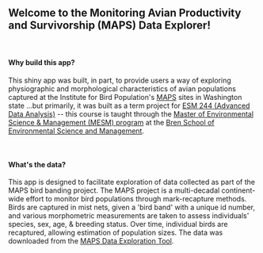 ## Welcome to the Monitoring Avian Productivity and Survivorship (MAPS) Data Explorer!

<br>


#### Why build this app?

This shiny app was built, in part, to provide users a way of exploring physiographic and morphological characteristics of avian populations captured at the Institute for Bird Population's [MAPS](https://www.birdpop.org/pages/maps.php) sites in Washington state  ...but primarily, it was built as a term project for [ESM 244 (Advanced Data Analysis)](https://bren.ucsb.edu/courses/esm-244) -- this course is taught through the [Master of Environmental Science & Management (MESM) program](https://bren.ucsb.edu/masters-programs/master-environmental-science-and-management) at the [Bren School of Environmental Science and Management](https://bren.ucsb.edu/).

<br>

#### What's the data? 

This app is designed to facilitate exploration of data collected as part of the MAPS bird banding project. The MAPS project is a multi-decadal continent-wide effort to monitor bird populations through mark-recapture methods. Birds are captured in mist nets, given a 'bird band' with a unique id number, and various morphometric measurements are taken to assess individuals' species, sex, age, & breeding status. Over time, individual birds are recaptured, allowing estimation of population sizes. The data was downloaded from the [MAPS Data Exploration Tool](https://ibp-maps-data-exploration-tool.org/app/maps).

